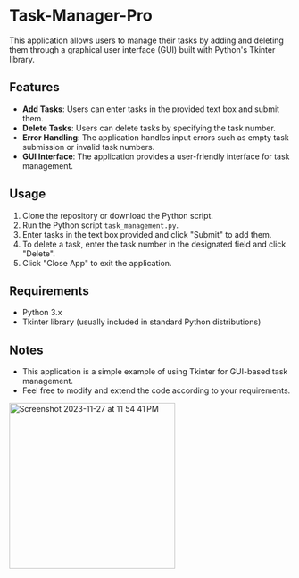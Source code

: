 # Task-Manager-Pro

This application allows users to manage their tasks by adding and deleting them through a graphical user interface (GUI) built with Python's Tkinter library.

## Features

- **Add Tasks**: Users can enter tasks in the provided text box and submit them.
- **Delete Tasks**: Users can delete tasks by specifying the task number.
- **Error Handling**: The application handles input errors such as empty task submission or invalid task numbers.
- **GUI Interface**: The application provides a user-friendly interface for task management.

## Usage

1. Clone the repository or download the Python script.
2. Run the Python script `task_management.py`.
3. Enter tasks in the text box provided and click "Submit" to add them.
4. To delete a task, enter the task number in the designated field and click "Delete".
5. Click "Close App" to exit the application.

## Requirements

- Python 3.x
- Tkinter library (usually included in standard Python distributions)

## Notes

- This application is a simple example of using Tkinter for GUI-based task management.
- Feel free to modify and extend the code according to your requirements.



<img width="297" alt="Screenshot 2023-11-27 at 11 54 41 PM" src="https://github.com/Christian-Hernandez-Box/Task-Management-App/assets/118034327/82e36bbd-30a7-43cf-bb8e-21410cbc4af4">
